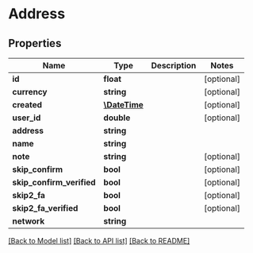 # Address

## Properties
Name | Type | Description | Notes
------------ | ------------- | ------------- | -------------
**id** | **float** |  | [optional] 
**currency** | **string** |  | [optional] 
**created** | [**\DateTime**](\DateTime.md) |  | [optional] 
**user_id** | **double** |  | [optional] 
**address** | **string** |  | 
**name** | **string** |  | 
**note** | **string** |  | [optional] 
**skip_confirm** | **bool** |  | [optional] 
**skip_confirm_verified** | **bool** |  | [optional] 
**skip2_fa** | **bool** |  | [optional] 
**skip2_fa_verified** | **bool** |  | [optional] 
**network** | **string** |  | 

[[Back to Model list]](../README.md#documentation-for-models) [[Back to API list]](../README.md#documentation-for-api-endpoints) [[Back to README]](../README.md)


